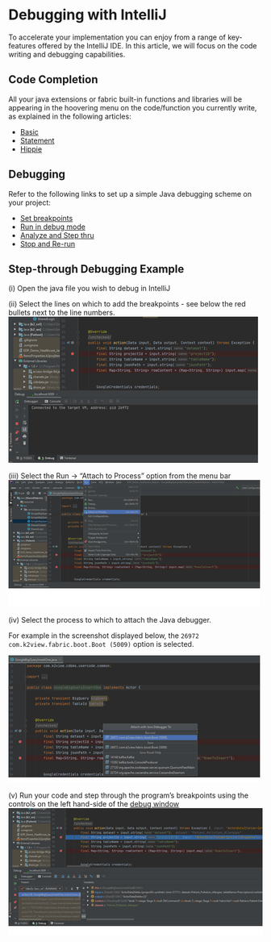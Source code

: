 # Debugging with IntelliJ

To accelerate your implementation you can enjoy from a range of key-features offered by the IntelliJ IDE. In this article, we will focus on the code writing and debugging capabilities.


## Code Completion
All your java extensions or fabric built-in functions and libraries will be appearing in the hoovering menu on the code/function you currently write, as explained in the following articles:

-	[Basic]( https://www.jetbrains.com/help/idea/auto-completing-code.html#basic_completion)
- [Statement]( https://www.jetbrains.com/help/idea/auto-completing-code.html#statements_completion)
- [Hippie]( https://www.jetbrains.com/help/idea/auto-completing-code.html#hippie_completion)


## Debugging

Refer to the following links to set up a simple Java debugging scheme on your project:
- [Set breakpoints]( https://www.jetbrains.com/help/idea/debugging-your-first-java-application.html#setting-breakpoints)
- [Run in debug mode]( https://www.jetbrains.com/help/idea/debugging-your-first-java-application.html#running-program)
- [Analyze and Step thru]( https://www.jetbrains.com/help/idea/debugging-your-first-java-application.html#analyzing-state)
- [Stop and Re-run]( https://www.jetbrains.com/help/idea/debugging-your-first-java-application.html#stopping-debugger)

## Step-through Debugging Example

(i)	Open the java file you wish to debug in IntelliJ

(ii)	Select the lines on which to add the breakpoints  - see below the red bullets next to the line numbers. 
![image](images/04_15_01_breakpoints.png)
 
(iii)	Select the Run -> “Attach to Process” option from the menu bar  
![image](images/04_15_02_attach.png)
 
(iv)	Select the process to which to attach the Java debugger. 

For example in the screenshot displayed below, the ```26972 com.k2view.fabric.boot.Boot (5009)``` option is selected. 

![image](images/04_15_03_attach.png)
 
(v)	Run your code and step through the program’s breakpoints using the controls on the left hand-side of the [debug window](https://www.jetbrains.com/help/idea/debugging-your-first-java-application.html#stepping)
![image](images/04_15_04_steps.png)

